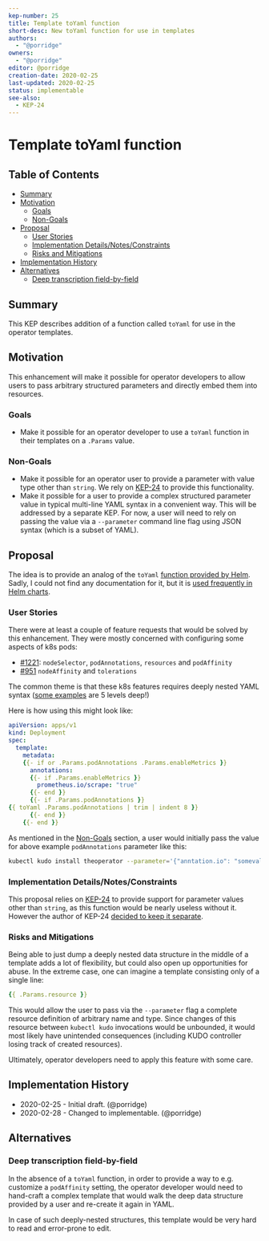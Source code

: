 ```yaml
---
kep-number: 25
title: Template toYaml function
short-desc: New toYaml function for use in templates
authors:
  - "@porridge"
owners:
  - "@porridge"
editor: @porridge
creation-date: 2020-02-25
last-updated: 2020-02-25
status: implementable
see-also:
  - KEP-24
---
```


# Template toYaml function

## Table of Contents

* [Summary](#summary)
* [Motivation](#motivation)
    * [Goals](#goals)
    * [Non-Goals](#non-goals)
* [Proposal](#proposal)
    * [User Stories](#user-stories)
    * [Implementation Details/Notes/Constraints](#implementation-detailsnotesconstraints)
    * [Risks and Mitigations](#risks-and-mitigations)
* [Implementation History](#implementation-history)
* [Alternatives](#alternatives)
    * [Deep transcription field-by-field](#deep-transcription-field-by-field)

## Summary

This KEP describes addition of a function called `toYaml` for use in the operator templates.

## Motivation

This enhancement will make it possible for operator developers to allow users to
pass arbitrary structured parameters and directly embed them into resources.

### Goals

- Make it possible for an operator developer to use a `toYaml` function in their templates
on a `.Params` value.

### Non-Goals

- Make it possible for an operator user to provide a parameter with value type other
than `string`. We rely on [KEP-24](https://github.com/kudobuilder/kudo/pull/1356) to provide
this functionality.
- Make it possible for a user to provide a complex structured parameter value in
typical multi-line YAML syntax in a convenient way.
This will be addressed by a separate KEP. For now, a user will need to rely on
passing the value via a `--parameter` command line flag using JSON syntax
(which is a subset of YAML).

## Proposal

The idea is to provide an analog of the `toYaml`
[function provided by Helm](https://github.com/helm/helm/blob/be1e974cccec4f5583ef6e67b229f35f9e6edd2e/pkg/chartutil/files.go#L168-L179).
Sadly, I could not find any documentation for it, but it is [used frequently in Helm charts](https://github.com/helm/charts/search?q=toYaml&unscoped_q=toYaml).

### User Stories

There were at least a couple of feature requests that would be solved by this
enhancement. They were mostly concerned with configuring some aspects of k8s pods:
- [#1221](https://github.com/kudobuilder/kudo/issues/1221): `nodeSelector`, `podAnnotations`, `resources` and `podAffinity`
- [#951](https://github.com/kudobuilder/kudo/issues/951) `nodeAffinity` and `tolerations`

The common theme is that these k8s features requires deeply nested YAML syntax
([some examples](https://kubernetes.io/docs/concepts/configuration/assign-pod-node/#an-example-of-a-pod-that-uses-pod-affinity) are 5 levels deep!)

Here is how using this might look like:

```yaml
apiVersion: apps/v1
kind: Deployment
spec:
  template:
    metadata:
    {{- if or .Params.podAnnotations .Params.enableMetrics }}
      annotations:
      {{- if .Params.enableMetrics }}
        prometheus.io/scrape: "true"
      {{- end }}
      {{- if .Params.podAnnotations }}
{{ toYaml .Params.podAnnotations | trim | indent 8 }}
      {{- end }}
    {{- end }}
```

As mentioned in the [Non-Goals](#non-goals) section, a user would initially
pass the value for above example `podAnnotations` parameter like this:

```bash
kubectl kudo install theoperator --parameter='{"anntation.io": "somevalue"}'
```

### Implementation Details/Notes/Constraints

This proposal relies on [KEP-24](https://github.com/kudobuilder/kudo/pull/1356) to provide
support for parameter values other than `string`, as this function would be nearly
useless without it. However the author of KEP-24 [decided to keep it separate](https://github.com/kudobuilder/kudo/pull/1356/files#r382593155).


### Risks and Mitigations

Being able to just dump a deeply nested data structure in the middle of a template
adds a lot of flexibility, but could also open up opportunities for abuse. In the extreme
case, one can imagine a template consisting only of a single line:

```yaml
{{ .Params.resource }}
```

This would allow the user to pass via the `--parameter` flag a complete resource
definition of arbitrary name and type. Since changes of this resource
between `kubectl kudo` invocations would be unbounded, it would most likely have unintended
consequences (including KUDO controller losing track of created resources).

Ultimately, operator developers need to apply this feature with some care.

## Implementation History

- 2020-02-25 - Initial draft. (@porridge)
- 2020-02-28 - Changed to implementable. (@porridge)

## Alternatives

### Deep transcription field-by-field

In the absence of a `toYaml` function, in order to provide a way to e.g. customize
a `podAffinity` setting, the operator developer would need to hand-craft a complex
template that would walk the deep data structure provided by a user and
re-create it again in YAML.

In case of such deeply-nested structures, this template would be very hard to read and
error-prone to edit.
